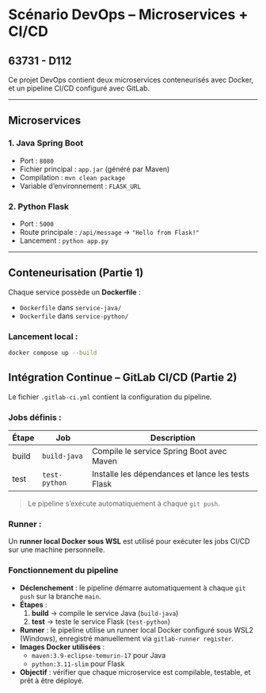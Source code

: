 # Scénario DevOps – Microservices + CI/CD
63731 - D112
---

Ce projet DevOps contient deux microservices conteneurisés avec Docker, et un pipeline CI/CD configuré avec GitLab.

---
## Microservices

### 1. Java Spring Boot
- Port : `8080`
- Fichier principal : `app.jar` (généré par Maven)
- Compilation : `mvn clean package`
- Variable d’environnement : `FLASK_URL`

### 2. Python Flask
- Port : `5000`
- Route principale : `/api/message` → `"Hello from Flask!"`
- Lancement : `python app.py`


---
## Conteneurisation (Partie 1)

Chaque service possède un **Dockerfile** :
- `Dockerfile` dans `service-java/`
- `Dockerfile` dans `service-python/`

### Lancement local :
```bash
docker compose up --build
```
## Intégration Continue – GitLab CI/CD (Partie 2)

Le fichier `.gitlab-ci.yml` contient la configuration du pipeline.

### Jobs définis :
| Étape   | Job           | Description                                       |
|---------|---------------|-------------------------------------------------- |
| build   | `build-java`  | Compile le service Spring Boot avec Maven         |
| test    | `test-python` | Installe les dépendances et lance les tests Flask |

> Le pipeline s’exécute automatiquement à chaque `git push`.

### Runner :
Un **runner local Docker sous WSL** est utilisé pour exécuter les jobs CI/CD sur une machine personnelle.


### Fonctionnement du pipeline

- **Déclenchement** : le pipeline démarre automatiquement à chaque `git push` sur la branche `main`.
- **Étapes** :
  1. **build** → compile le service Java (`build-java`)
  2. **test** → teste le service Flask (`test-python`)
- **Runner** : le pipeline utilise un runner local Docker configuré sous WSL2 (Windows), enregistré manuellement via `gitlab-runner register`.
- **Images Docker utilisées** :
  - `maven:3.9-eclipse-temurin-17` pour Java
  - `python:3.11-slim` pour Flask
- **Objectif** : vérifier que chaque microservice est compilable, testable, et prêt à être déployé.
